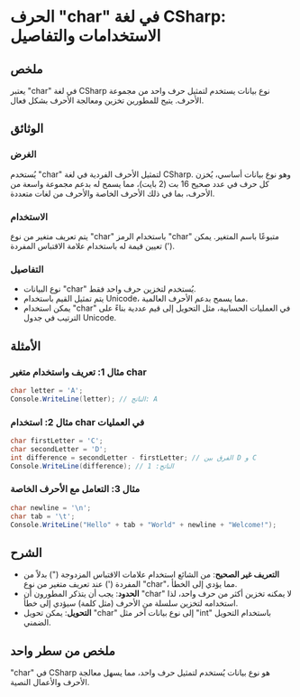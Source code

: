 <!--
Meta Description: # الحرف "char" في لغة CSharp: الاستخدامات والتفاصيل ## ملخص يعتبر "char" في لغة CSharp نوع بيانات يستخدم لتمثيل حرف واحد من مجموعة الأحرف. يتيح للمطور...
Meta Keywords: char, الأحرف, csharp, نوع, حرف
-->

# الحرف "char" في لغة CSharp: الاستخدامات والتفاصيل

## ملخص
يعتبر "char" في لغة CSharp نوع بيانات يستخدم لتمثيل حرف واحد من مجموعة الأحرف. يتيح للمطورين تخزين ومعالجة الأحرف بشكل فعال.

## الوثائق
### الغرض
يُستخدم "char" لتمثيل الأحرف الفردية في لغة CSharp. وهو نوع بيانات أساسي، يُخزن كل حرف في عدد صحيح 16 بت (2 بايت)، مما يسمح له بدعم مجموعة واسعة من الأحرف، بما في ذلك الأحرف الخاصة والأحرف من لغات متعددة.

### الاستخدام
يتم تعريف متغير من نوع "char" باستخدام الرمز "char" متبوعًا باسم المتغير. يمكن تعيين قيمة له باستخدام علامة الاقتباس المفردة (').

### التفاصيل
- نوع البيانات "char" يُستخدم لتخزين حرف واحد فقط.
- يتم تمثيل القيم باستخدام Unicode، مما يسمح بدعم الأحرف العالمية.
- يمكن استخدام "char" في العمليات الحسابية، مثل التحويل إلى قيم عددية بناءً على الترتيب في جدول Unicode.

## الأمثلة
### مثال 1: تعريف واستخدام متغير char
```csharp
char letter = 'A';
Console.WriteLine(letter); // الناتج: A
```

### مثال 2: استخدام char في العمليات
```csharp
char firstLetter = 'C';
char secondLetter = 'D';
int difference = secondLetter - firstLetter; // الفرق بين D و C
Console.WriteLine(difference); // الناتج: 1
```

### مثال 3: التعامل مع الأحرف الخاصة
```csharp
char newline = '\n';
char tab = '\t';
Console.WriteLine("Hello" + tab + "World" + newline + "Welcome!");
```

## الشرح
- **التعريف غير الصحيح**: من الشائع استخدام علامات الاقتباس المزدوجة (") بدلاً من المفردة (') عند تعريف متغير من نوع "char"، مما يؤدي إلى الخطأ.
- **الحدود**: يجب أن يتذكر المطورون أن "char" لا يمكنه تخزين أكثر من حرف واحد، لذا استخدامه لتخزين سلسلة من الأحرف (مثل كلمة) سيؤدي إلى خطأ.
- **التحويل**: يمكن تحويل "char" إلى نوع بيانات آخر مثل "int" باستخدام التحويل الضمني.

## ملخص من سطر واحد
"char" في CSharp هو نوع بيانات يُستخدم لتمثيل حرف واحد، مما يسهل معالجة الأحرف والأعمال النصية.